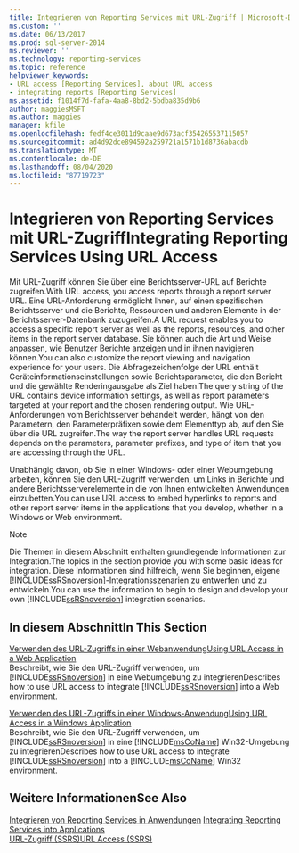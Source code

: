 ```yaml
---
title: Integrieren von Reporting Services mit URL-Zugriff | Microsoft-Dokumentation
ms.custom: ''
ms.date: 06/13/2017
ms.prod: sql-server-2014
ms.reviewer: ''
ms.technology: reporting-services
ms.topic: reference
helpviewer_keywords:
- URL access [Reporting Services], about URL access
- integrating reports [Reporting Services]
ms.assetid: f1014f7d-fafa-4aa8-8bd2-5bdba835d9b6
author: maggiesMSFT
ms.author: maggies
manager: kfile
ms.openlocfilehash: fedf4ce3011d9caae9d673acf354265537115057
ms.sourcegitcommit: ad4d92dce894592a259721a1571b1d8736abacdb
ms.translationtype: MT
ms.contentlocale: de-DE
ms.lasthandoff: 08/04/2020
ms.locfileid: "87719723"
---
```

# <a name="integrating-reporting-services-using-url-access"></a><span data-ttu-id="aa14f-102">Integrieren von Reporting Services mit URL-Zugriff</span><span class="sxs-lookup"><span data-stu-id="aa14f-102">Integrating Reporting Services Using URL Access</span></span>
  <span data-ttu-id="aa14f-103">Mit URL-Zugriff können Sie über eine Berichtsserver-URL auf Berichte zugreifen.</span><span class="sxs-lookup"><span data-stu-id="aa14f-103">With URL access, you access reports through a report server URL.</span></span> <span data-ttu-id="aa14f-104">Eine URL-Anforderung ermöglicht Ihnen, auf einen spezifischen Berichtsserver und die Berichte, Ressourcen und anderen Elemente in der Berichtsserver-Datenbank zuzugreifen.</span><span class="sxs-lookup"><span data-stu-id="aa14f-104">A URL request enables you to access a specific report server as well as the reports, resources, and other items in the report server database.</span></span> <span data-ttu-id="aa14f-105">Sie können auch die Art und Weise anpassen, wie Benutzer Berichte anzeigen und in ihnen navigieren können.</span><span class="sxs-lookup"><span data-stu-id="aa14f-105">You can also customize the report viewing and navigation experience for your users.</span></span> <span data-ttu-id="aa14f-106">Die Abfragezeichenfolge der URL enthält Geräteinformationseinstellungen sowie Berichtsparameter, die den Bericht und die gewählte Renderingausgabe als Ziel haben.</span><span class="sxs-lookup"><span data-stu-id="aa14f-106">The query string of the URL contains device information settings, as well as report parameters targeted at your report and the chosen rendering output.</span></span> <span data-ttu-id="aa14f-107">Wie URL-Anforderungen vom Berichtsserver behandelt werden, hängt von den Parametern, den Parameterpräfixen sowie dem Elementtyp ab, auf den Sie über die URL zugreifen.</span><span class="sxs-lookup"><span data-stu-id="aa14f-107">The way the report server handles URL requests depends on the parameters, parameter prefixes, and type of item that you are accessing through the URL.</span></span>  
  
 <span data-ttu-id="aa14f-108">Unabhängig davon, ob Sie in einer Windows- oder einer Webumgebung arbeiten, können Sie den URL-Zugriff verwenden, um Links in Berichte und andere Berichtsserverelemente in die von Ihnen entwickelten Anwendungen einzubetten.</span><span class="sxs-lookup"><span data-stu-id="aa14f-108">You can use URL access to embed hyperlinks to reports and other report server items in the applications that you develop, whether in a Windows or Web environment.</span></span>  
  
> [!NOTE]  
>  <span data-ttu-id="aa14f-109">Die Themen in diesem Abschnitt enthalten grundlegende Informationen zur Integration.</span><span class="sxs-lookup"><span data-stu-id="aa14f-109">The topics in the section provide you with some basic ideas for integration.</span></span> <span data-ttu-id="aa14f-110">Diese Informationen sind hilfreich, wenn Sie beginnen, eigene [!INCLUDE[ssRSnoversion](../../includes/ssrsnoversion-md.md)]-Integrationsszenarien zu entwerfen und zu entwickeln.</span><span class="sxs-lookup"><span data-stu-id="aa14f-110">You can use the information to begin to design and develop your own [!INCLUDE[ssRSnoversion](../../includes/ssrsnoversion-md.md)] integration scenarios.</span></span>  
  
## <a name="in-this-section"></a><span data-ttu-id="aa14f-111">In diesem Abschnitt</span><span class="sxs-lookup"><span data-stu-id="aa14f-111">In This Section</span></span>  
 [<span data-ttu-id="aa14f-112">Verwenden des URL-Zugriffs in einer Webanwendung</span><span class="sxs-lookup"><span data-stu-id="aa14f-112">Using URL Access in a Web Application</span></span>](integrating-reporting-services-using-url-access-web-application.md)  
 <span data-ttu-id="aa14f-113">Beschreibt, wie Sie den URL-Zugriff verwenden, um [!INCLUDE[ssRSnoversion](../../includes/ssrsnoversion-md.md)] in eine Webumgebung zu integrieren</span><span class="sxs-lookup"><span data-stu-id="aa14f-113">Describes how to use URL access to integrate [!INCLUDE[ssRSnoversion](../../includes/ssrsnoversion-md.md)] into a Web environment.</span></span>  
  
 [<span data-ttu-id="aa14f-114">Verwenden des URL-Zugriffs in einer Windows-Anwendung</span><span class="sxs-lookup"><span data-stu-id="aa14f-114">Using URL Access in a Windows Application</span></span>](integrating-reporting-services-using-url-access-windows-application.md)  
 <span data-ttu-id="aa14f-115">Beschreibt, wie Sie den URL-Zugriff verwenden, um [!INCLUDE[ssRSnoversion](../../includes/ssrsnoversion-md.md)] in eine [!INCLUDE[msCoName](../../includes/msconame-md.md)] Win32-Umgebung zu integrieren</span><span class="sxs-lookup"><span data-stu-id="aa14f-115">Describes how to use URL access to integrate [!INCLUDE[ssRSnoversion](../../includes/ssrsnoversion-md.md)] into a [!INCLUDE[msCoName](../../includes/msconame-md.md)] Win32 environment.</span></span>  
  
## <a name="see-also"></a><span data-ttu-id="aa14f-116">Weitere Informationen</span><span class="sxs-lookup"><span data-stu-id="aa14f-116">See Also</span></span>  
 <span data-ttu-id="aa14f-117">[Integrieren von Reporting Services in Anwendungen](../application-integration/integrating-reporting-services-into-applications.md) </span><span class="sxs-lookup"><span data-stu-id="aa14f-117">[Integrating Reporting Services into Applications](../application-integration/integrating-reporting-services-into-applications.md) </span></span>  
 [<span data-ttu-id="aa14f-118">URL-Zugriff &#40;SSRS&#41;</span><span class="sxs-lookup"><span data-stu-id="aa14f-118">URL Access &#40;SSRS&#41;</span></span>](../url-access-ssrs.md)  
  
  
